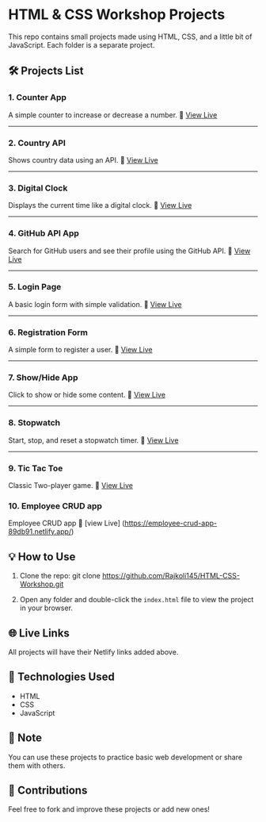 # HTML & CSS Workshop Projects

This repo contains small projects made using HTML, CSS, and a little bit of JavaScript. Each folder is a separate project.

## 🛠 Projects List

### 1. Counter App
A simple counter to increase or decrease a number.
🔗 [View Live](https://counter-app-2b2c70.netlify.app/)

---

### 2. Country API
Shows country data using an API.
🔗 [View Live](https://countryapi123.netlify.app/)

---

### 3. Digital Clock
Displays the current time like a digital clock.
🔗 [View Live](https://digital-clock-c48171.netlify.app/)

---

### 4. GitHub API App
Search for GitHub users and see their profile using the GitHub API.
🔗 [View Live](https://your-netlify-link-here.netlify.app)

---

### 5. Login Page
A basic login form with simple validation.
🔗 [View Live](https://login-page-ff12a7.netlify.app/)

---

### 6. Registration Form
A simple form to register a user.
🔗 [View Live](https://registration-form-876fde.netlify.app/)

---

### 7. Show/Hide App
Click to show or hide some content.
🔗 [View Live](https://showhide-app-00c9c9.netlify.app/)

---

### 8. Stopwatch
Start, stop, and reset a stopwatch timer.
🔗 [View Live](https://stop-watch-739ed5.netlify.app/)

---
### 9. Tic Tac Toe
Classic Two-player game. 
🔗 [View Live](https://tic-tac-toe-50112e.netlify.app/)

### 10. Employee CRUD app
Employee CRUD app
🔗 [view Live] (https://employee-crud-app-89db91.netlify.app/)


## 💡 How to Use

1. Clone the repo:
git clone https://github.com/Rajkoli145/HTML-CSS-Workshop.git


2. Open any folder and double-click the `index.html` file to view the project in your browser.

## 🌐 Live Links

All projects will have their Netlify links added above.

## 📂 Technologies Used

- HTML
- CSS
- JavaScript

## 📌 Note

You can use these projects to practice basic web development or share them with others.

## 🙌 Contributions

Feel free to fork and improve these projects or add new ones!


